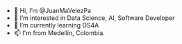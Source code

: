 - 👋 Hi, I’m @JuanMaVelezPa
- 👀 I’m interested in Data Science, AI, Software Developer
- 🌱 I’m currently learning DS4A
- 📫 I'm from Medellin, Colombia.
